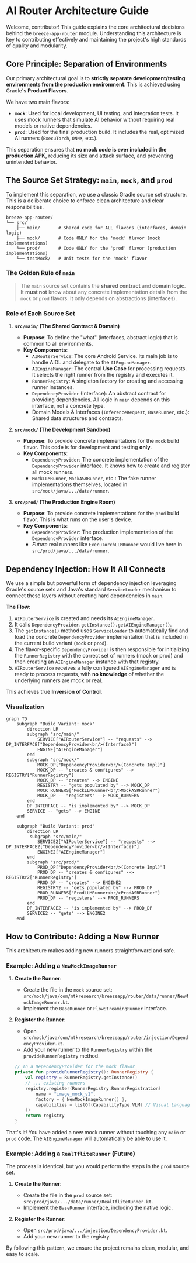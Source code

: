 # AI Router Architecture Guide

Welcome, contributor! This guide explains the core architectural decisions behind the `breeze-app-router` module. Understanding this architecture is key to contributing effectively and maintaining the project's high standards of quality and modularity.

## Core Principle: Separation of Environments

Our primary architectural goal is to **strictly separate development/testing environments from the production environment**. This is achieved using Gradle's **Product Flavors**.

We have two main flavors:
-   **`mock`**: Used for local development, UI testing, and integration tests. It uses mock runners that simulate AI behavior without requiring real models or native dependencies.
-   **`prod`**: Used for the final production build. It includes the real, optimized AI runners (`ExecuTorch`, `ONNX`, etc.).

This separation ensures that **no mock code is ever included in the production APK**, reducing its size and attack surface, and preventing unintended behavior.

## The Source Set Strategy: `main`, `mock`, and `prod`

To implement this separation, we use a classic Gradle source set structure. This is a deliberate choice to enforce clean architecture and clear responsibilities.

```
breeze-app-router/
└── src/
    ├── main/       # Shared code for ALL flavors (interfaces, domain logic)
    ├── mock/       # Code ONLY for the 'mock' flavor (mock implementations)
    └── prod/       # Code ONLY for the 'prod' flavor (production implementations)
    └── testMock/   # Unit tests for the 'mock' flavor
```

### The Golden Rule of `main`
> The `main` source set contains the **shared contract** and **domain logic**. It **must not** know about any concrete implementation details from the `mock` or `prod` flavors. It only depends on abstractions (interfaces).

### Role of Each Source Set

1.  **`src/main/` (The Shared Contract & Domain)**
    *   **Purpose**: To define the "what" (interfaces, abstract logic) that is common to all environments.
    *   **Key Components**:
        *   `AIRouterService`: The core Android Service. Its main job is to handle AIDL and delegate to the `AIEngineManager`.
        *   `AIEngineManager`: The central **Use Case** for processing requests. It selects the right runner from the registry and executes it.
        *   `RunnerRegistry`: A singleton factory for creating and accessing runner instances.
        *   `DependencyProvider` (Interface): An abstract contract for providing dependencies. All logic in `main` depends on this interface, not a concrete type.
        *   Domain Models & Interfaces (`InferenceRequest`, `BaseRunner`, etc.): Shared data structures and contracts.

2.  **`src/mock/` (The Development Sandbox)**
    *   **Purpose**: To provide concrete implementations for the `mock` build flavor. This code is for development and testing **only**.
    *   **Key Components**:
        *   `DependencyProvider`: The concrete implementation of the `DependencyProvider` interface. It knows how to create and register all mock runners.
        *   `MockLLMRunner`, `MockASRRunner`, etc.: The fake runner implementations themselves, located in `src/mock/java/.../data/runner`.

3.  **`src/prod/` (The Production Engine Room)**
    *   **Purpose**: To provide concrete implementations for the `prod` build flavor. This is what runs on the user's device.
    *   **Key Components**:
        *   `DependencyProvider`: The production implementation of the `DependencyProvider` interface.
        *   *Future* real runners like `ExecuTorchLLMRunner` would live here in `src/prod/java/.../data/runner`.

## Dependency Injection: How It All Connects

We use a simple but powerful form of dependency injection leveraging Gradle's source sets and Java's standard `ServiceLoader` mechanism to connect these layers without creating hard dependencies in `main`.

**The Flow:**
1.  `AIRouterService` is created and needs its `AIEngineManager`.
2.  It calls `DependencyProvider.getInstance().getAIEngineManager()`.
3.  The `getInstance()` method uses `ServiceLoader` to automatically find and load the concrete `DependencyProvider` implementation that is included in the current build variant (`mock` or `prod`).
4.  The flavor-specific `DependencyProvider` is then responsible for initializing the `RunnerRegistry` with the correct set of runners (mock or prod) and then creating an `AIEngineManager` instance with that registry.
5.  `AIRouterService` receives a fully configured `AIEngineManager` and is ready to process requests, with **no knowledge** of whether the underlying runners are mock or real.

This achieves true **Inversion of Control**.

### Visualization

```mermaid
graph TD
    subgraph "Build Variant: mock"
        direction LR
        subgraph "src/main/"
            SERVICE["AIRouterService"] -- "requests" --> DP_INTERFACE["DependencyProvider<br/>(Interface)"]
            ENGINE["AIEngineManager"]
        end
        subgraph "src/mock/"
            MOCK_DP["DependencyProvider<br/>(Concrete Impl)"]
            MOCK_DP -- "creates & configures" --> REGISTRY["RunnerRegistry"]
            MOCK_DP -- "creates" --> ENGINE
            REGISTRY -- "gets populated by" --> MOCK_DP
            MOCK_RUNNERS["MockLLMRunner<br/>MockASRRunner"]
            MOCK_DP -- "registers" --> MOCK_RUNNERS
        end
        DP_INTERFACE -- "is implemented by" --> MOCK_DP
        SERVICE -- "gets" --> ENGINE
    end

    subgraph "Build Variant: prod"
        direction LR
         subgraph "src/main/"
            SERVICE2["AIRouterService"] -- "requests" --> DP_INTERFACE2["DependencyProvider<br/>(Interface)"]
            ENGINE2["AIEngineManager"]
        end
        subgraph "src/prod/"
            PROD_DP["DependencyProvider<br/>(Concrete Impl)"]
            PROD_DP -- "creates & configures" --> REGISTRY2["RunnerRegistry"]
            PROD_DP -- "creates" --> ENGINE2
            REGISTRY2 -- "gets populated by" --> PROD_DP
            PROD_RUNNERS["ProdLLMRunner<br/>ProdASRRunner"]
            PROD_DP -- "registers" --> PROD_RUNNERS
        end
        DP_INTERFACE2 -- "is implemented by" --> PROD_DP
        SERVICE2 -- "gets" --> ENGINE2
    end
```

## How to Contribute: Adding a New Runner

This architecture makes adding new runners straightforward and safe.

### Example: Adding a `NewMockImageRunner`

1.  **Create the Runner**:
    *   Create the file in the `mock` source set: `src/mock/java/com/mtkresearch/breezeapp/router/data/runner/NewMockImageRunner.kt`.
    *   Implement the `BaseRunner` or `FlowStreamingRunner` interface.

2.  **Register the Runner**:
    *   Open `src/mock/java/com/mtkresearch/breezeapp/router/injection/DependencyProvider.kt`.
    *   Add your new runner to the `RunnerRegistry` within the `provideRunnerRegistry` method.

    ```kotlin
    // In a DependencyProvider for the mock flavor
    private fun provideRunnerRegistry(): RunnerRegistry {
        val registry = RunnerRegistry.getInstance()
        // ... existing runners
        registry.register(RunnerRegistry.RunnerRegistration(
            name = "image_mock_v1",
            factory = { NewMockImageRunner() },
            capabilities = listOf(CapabilityType.VLM) // Visual Language Model
        ))
        return registry
    }
    ```

That's it! You have added a new mock runner without touching any `main` or `prod` code. The `AIEngineManager` will automatically be able to use it.

### Example: Adding a `RealTfliteRunner` (Future)

The process is identical, but you would perform the steps in the `prod` source set.

1.  **Create the Runner**:
    *   Create the file in the `prod` source set: `src/prod/java/.../data/runner/RealTfliteRunner.kt`.
    *   Implement the `BaseRunner` interface, including the native logic.

2.  **Register the Runner**:
    *   Open `src/prod/java/.../injection/DependencyProvider.kt`.
    *   Add your new runner to the registry.

By following this pattern, we ensure the project remains clean, modular, and easy to scale. 